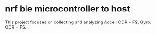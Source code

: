 # nrf ble microcontroller to host
This project focuses on collecting and analyzing Accel: ODR + FS, Gyro: ODR + FS.
